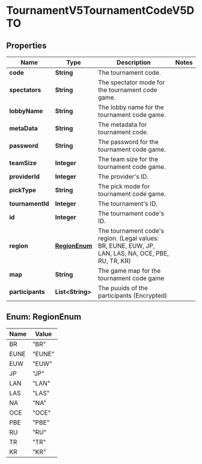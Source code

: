 

# TournamentV5TournamentCodeV5DTO


## Properties

| Name | Type | Description | Notes |
|------------ | ------------- | ------------- | -------------|
|**code** | **String** | The tournament code. |  |
|**spectators** | **String** | The spectator mode for the tournament code game. |  |
|**lobbyName** | **String** | The lobby name for the tournament code game. |  |
|**metaData** | **String** | The metadata for tournament code. |  |
|**password** | **String** | The password for the tournament code game. |  |
|**teamSize** | **Integer** | The team size for the tournament code game. |  |
|**providerId** | **Integer** | The provider&#39;s ID. |  |
|**pickType** | **String** | The pick mode for tournament code game. |  |
|**tournamentId** | **Integer** | The tournament&#39;s ID. |  |
|**id** | **Integer** | The tournament code&#39;s ID. |  |
|**region** | [**RegionEnum**](#RegionEnum) | The tournament code&#39;s region.              (Legal values:  BR,  EUNE,  EUW,  JP,  LAN,  LAS,  NA,  OCE,  PBE,  RU,  TR,  KR) |  |
|**map** | **String** | The game map for the tournament code game |  |
|**participants** | **List&lt;String&gt;** | The puuids of the participants (Encrypted) |  |



## Enum: RegionEnum

| Name | Value |
|---- | -----|
| BR | &quot;BR&quot; |
| EUNE | &quot;EUNE&quot; |
| EUW | &quot;EUW&quot; |
| JP | &quot;JP&quot; |
| LAN | &quot;LAN&quot; |
| LAS | &quot;LAS&quot; |
| NA | &quot;NA&quot; |
| OCE | &quot;OCE&quot; |
| PBE | &quot;PBE&quot; |
| RU | &quot;RU&quot; |
| TR | &quot;TR&quot; |
| KR | &quot;KR&quot; |



